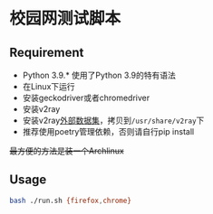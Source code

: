 # 校园网测试脚本

## Requirement
* Python 3.9.* 使用了Python 3.9的特有语法
* 在Linux下运行
* 安装geckodriver或者chromedriver
* 安装v2ray
* 安装v2ray[外部数据集](https://github.com/ToutyRater/V2Ray-SiteDAT/raw/master/geofiles/h2y.dat)，拷贝到`/usr/share/v2ray`下
* 推荐使用poetry管理依赖，否则请自行pip install

~~最方便的方法是装一个Archlinux~~

## Usage
```bash
bash ./run.sh {firefox,chrome}
```

